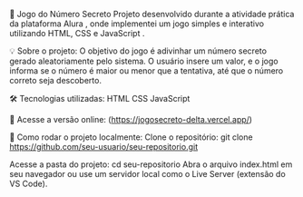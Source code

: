 🎲 Jogo do Número Secreto
Projeto desenvolvido durante a atividade prática da plataforma Alura , onde implementei um jogo simples e interativo utilizando HTML, CSS e JavaScript .

💡 Sobre o projeto:
O objetivo do jogo é adivinhar um número secreto gerado aleatoriamente pelo sistema. O usuário insere um valor, e o jogo informa se o número é maior ou menor que a tentativa, até que o número correto seja descoberto.

🛠 Tecnologias utilizadas:
HTML
CSS
JavaScript

🎯 Acesse a versão online: (https://jogosecreto-delta.vercel.app/)

🚀 Como rodar o projeto localmente:
Clone o repositório:
git clone https://github.com/seu-usuario/seu-repositorio.git 

Acesse a pasta do projeto:
cd seu-repositorio
Abra o arquivo index.html em seu navegador ou use um servidor local como o Live Server (extensão do VS Code).

